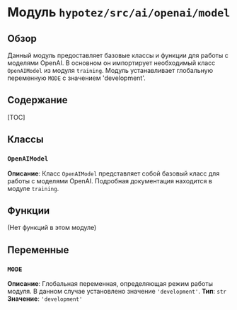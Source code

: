 # Модуль `hypotez/src/ai/openai/model`

## Обзор

Данный модуль предоставляет базовые классы и функции для работы с моделями OpenAI.  В основном он импортирует необходимый класс `OpenAIModel` из модуля `training`.  Модуль устанавливает глобальную переменную `MODE` с значением 'development'.

## Содержание

[TOC]


## Классы

### `OpenAIModel`

**Описание**:  Класс `OpenAIModel`  представляет собой базовый класс для работы с моделями OpenAI.  Подробная документация находится в модуле `training`.


## Функции

(Нет функций в этом модуле)


## Переменные

### `MODE`

**Описание**: Глобальная переменная, определяющая режим работы модуля. В данном случае установлено значение `'development'`.
**Тип**: `str`
**Значение**: `'development'`

